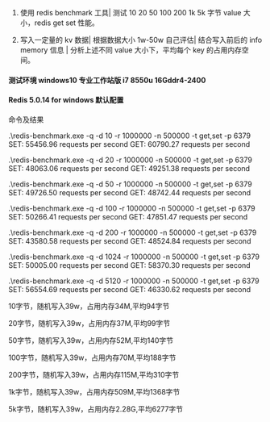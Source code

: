 1. 使用 redis benchmark 工具| 测试 10 20 50 100 200 1k 5k 字节 value 大小，redis get set 性能。

2. 写入一定量的 kv 数据| 根据数据大小 1w-50w 自己评估| 结合写入前后的 info memory 信息  | 分析上述不同 value 大小下，平均每个 key 的占用内存空间。

   

#### 测试环境 windows10 专业工作站版 i7 8550u 16Gddr4-2400 

#### Redis 5.0.14 for windows 默认配置

命令及结果

.\redis-benchmark.exe -q -d 10 -r 1000000 -n 500000 -t get,set -p 6379
SET: 55456.96 requests per second
GET: 60790.27 requests per second

.\redis-benchmark.exe -q -d 20 -r 1000000 -n 500000 -t get,set -p 6379
SET: 48063.06 requests per second
GET: 49251.38 requests per second

.\redis-benchmark.exe -q -d 50 -r 1000000 -n 500000 -t get,set -p 6379
SET: 49726.50 requests per second
GET: 48742.44 requests per second

 .\redis-benchmark.exe -q -d 100 -r 1000000 -n 500000 -t get,set -p 6379
SET: 50266.41 requests per second
GET: 47851.47 requests per second

.\redis-benchmark.exe -q -d 200 -r 1000000 -n 500000 -t get,set -p 6379
SET: 43580.58 requests per second
GET: 48524.84 requests per second

.\redis-benchmark.exe -q -d 1024 -r 1000000 -n 500000 -t get,set -p 6379
SET: 50005.00 requests per second
GET: 58370.30 requests per second

 .\redis-benchmark.exe -q -d 5120 -r 1000000 -n 500000 -t get,set -p 6379
SET: 56554.69 requests per second
GET: 46330.62 requests per second

10字节，随机写入39w，占用内存34M,平均94字节

20字节，随机写入39w，占用内存37M,平均99字节

50字节，随机写入39w，占用内存52M,平均140字节

100字节，随机写入39w，占用内存70M,平均188字节

200字节，随机写入39w，占用内存115M,平均310字节

1k字节，随机写入39w，占用内存509M,平均1368字节

5k字节，随机写入39w，占用内存2.28G,平均6277字节